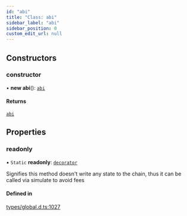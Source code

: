 ```yaml
---
id: "abi"
title: "Class: abi"
sidebar_label: "abi"
sidebar_position: 0
custom_edit_url: null
---
```


## Constructors

### constructor

• **new abi**(): [`abi`](abi.md)

#### Returns

[`abi`](abi.md)

## Properties

### readonly

▪ `Static` **readonly**: [`decorator`](../modules.md#decorator)

Signifies this method doesn't write any state to the chain, thus it can be
called via simulate to avoid fees

#### Defined in

[types/global.d.ts:1027](https://github.com/algorandfoundation/tealscript/blob/d1eab388/types/global.d.ts#L1027)
